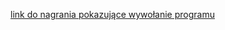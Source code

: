 <a href="https://drive.google.com/file/d/19m3ulPvXc4KxvE0drVGMR0fXfOvkhfG7/view?usp=drive_link">link do nagrania pokazujące wywołanie programu</a>

